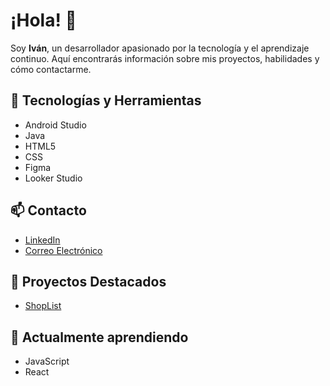 # ¡Hola! 👋

Soy **Iván**, un desarrollador apasionado por la tecnología y el aprendizaje continuo. Aquí encontrarás información sobre mis proyectos, habilidades y cómo contactarme.

## 🔧 Tecnologías y Herramientas
- Android Studio
- Java
- HTML5
- CSS
- Figma
- Looker Studio

## 📫 Contacto
- [LinkedIn](https://www.linkedin.com/in/ivanbermejohidalgo)
- [Correo Electrónico](mailto:ibermejo@elpuig.xeill.net)

## 🌟 Proyectos Destacados
- [ShopList](https://github.com/IvanBermejoHidalgo/ShopList)

## 🌱 Actualmente aprendiendo
- JavaScript
- React

